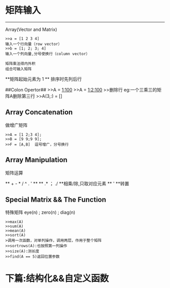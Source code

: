 # 矩阵输入 #
---
Array(Vector and Matrix)

	>>a = [1 2 3 4]
	输入一个行向量（row vector）
	>>b = [1; 2; 3; 4]
	输入一个列向量,分号使换行（column vector）
	
	矩阵乘法得内外积
	组合可输入矩阵

**矩阵起始元素为 1 **
排序时先列后行
  
##Colon Opertor##
	>>A = [1:100](1到100，等差为1，包含末尾元素)
	>>A = [1:2:100](设置等差步长为2)
	>>删除行 eg:一个三乘三的矩阵A删除第三行
	>>A(3,:) = []


## Array Concatenation ##
做增广矩阵

	>>A = [1 2;3 4];
	>>B = [9 9;9 9];
	>>F = [A,B]  逗号增广，分号换行

## Array Manipulation ##
矩阵运算

**  + - * / ^ . '  **
** .* ； ./ **相乘/除,只取对应元素
**  '  **转置

## Special Matrix  && The Function ##
特殊矩阵
eye(n) ; zero(n) ; diag(n)


	>>max(A)
	>>sum(A)
	>>mean(A)
	>>sort(A)
	>调用一次函数，对单列操作，调用两层，作用于整个矩阵
	>>sortrows(A):也按照第一列操作
	>>size(A):测长度
	>>find(A == 5)返回位置参数
	


# 下篇:结构化&&自定义函数 #
